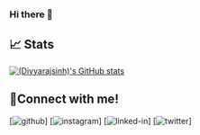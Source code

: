 ### Hi there 👋

<!--
**Iamdk25/Iamdk25** is a ✨ _special_ ✨ repository because its `README.md` (this file) appears on your GitHub profile.

Here are some ideas to get you started:

- 🔭 I’m currently working on ...
- 🌱 I’m currently learning ...
- 👯 I’m looking to collaborate on ...
- 🤔 I’m looking for help with ...
- 💬 Ask me about ...
- 📫 How to reach me: ...
- 😄 Pronouns: ...
- ⚡ Fun fact: ...
-->
## 📈 Stats
[![(Divyarajsinh)'s GitHub stats](https://github-readme-stats.vercel.app/api?username=Iamdk25)](https://github.com/Iamdk25/github-readme-stats)
## 🔗Connect with me!
[![github](https://img.shields.io/badge/GitHub-000000?style=for-the-badge&logo=GitHub&logoColor=white)]<!---((https://github.com/Iamdk25)-->
[![instagram](https://img.shields.io/badge/Instagram-000000?style=for-the-badge&logo=Instagram&logoColor=pink)]<!---((https://www.instagram.com/Iamdk_25)-->
[![linked-in](https://img.shields.io/badge/LinkedIn-000000?style=for-the-badge&logo=LinkedIn&logoColor=blue)]<!---((https://www.linkedin.com/in/DivyarajsinhKarmariya)-->
[![twitter](https://img.shields.io/badge/Twitter-000000?style=for-the-badge&logo=Twitter&logoColor=blue)]<!---((https://twitter.com/Iamdk_25)-->
